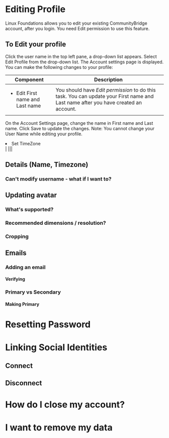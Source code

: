 # Editing Profile
Linux Foundations allows you to edit your existing CommunityBridge account, after you login. You need Edit permission to use this feature.

## To Edit your profile

Click the user name in the top left pane, a drop-down list appears. Select Edit Profile from the drop-down list. The Account settings page is displayed.
You can make the following changes to your profile:

|Component| Description|
|---|---|
|<ul><li>Edit First name and Last name|You should have *Edit permission* to do this task. You can update your First name and Last name after you have created an account.

On the Account Settings page, change the name in First name and Last name.
Click Save to update the changes.
Note: You cannot change your User Name while editing your profile.</li><li>Set TimeZone</li></ul>|
|||

 ## Details (Name, Timezone) 
 ### Can't modify username - what if I want to?
 ## Updating avatar
 ### What's supported?
 ### Recommended dimensions / resolution?
 ### Cropping
 ## Emails
 ### Adding an email
 #### Verifying
 ### Primary vs Secondary
 #### Making Primary
 # Resetting Password
 # Linking Social Identities
 ## Connect
 ## Disconnect
 # How do I close my account?
 # I want to remove my data
